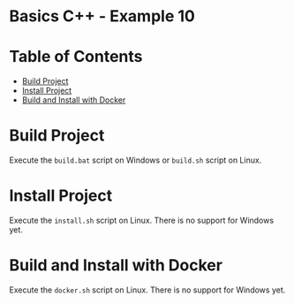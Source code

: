 # Basics C++ - Example 10

# Table of Contents

* [Build Project](#build-project)
* [Install Project](#install-project)
* [Build and Install with Docker](#build-and-install-with-docker)

# Build Project

Execute the `build.bat` script on Windows or `build.sh` script on Linux.

# Install Project

Execute the `install.sh` script on Linux. There is no support for Windows yet.

# Build and Install with Docker

Execute the `docker.sh` script on Linux. There is no support for Windows yet.
